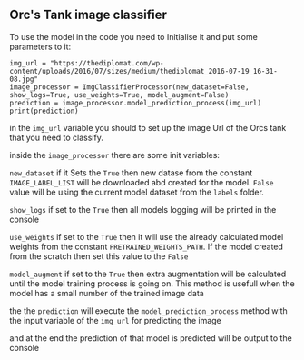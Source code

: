 ## Orc's Tank image classifier

To use the model in the code you need to Initialise it and put some parameters to it:

```
img_url = "https://thediplomat.com/wp-content/uploads/2016/07/sizes/medium/thediplomat_2016-07-19_16-31-08.jpg"
image_processor = ImgClassifierProcessor(new_dataset=False, show_logs=True, use_weights=True, model_augment=False)
prediction = image_processor.model_prediction_process(img_url)
print(prediction)
```

in the ``img_url`` variable you should to set up the image Url of the Orcs tank that you 
need to classify.

inside the ```image_processor``` there are some init variables:

``new_dataset`` if it Sets the `True` then new datase from the constant ``IMAGE_LABEL_LIST``
will be downloaded abd created for the model. ``False`` value will be using the current
model dataset from the ``labels`` folder.

``show_logs`` if set to the ``True`` then all models logging will be printed in the console

``use_weights`` if set to the ``True`` then it will use the already calculated model 
weights from the constant ```PRETRAINED_WEIGHTS_PATH```. If the model created from the 
scratch then set this value to the ``False``

```model_augment``` if set to the ``True`` then extra augmentation will be calculated 
until the model training process is going on. This method is usefull when the model 
has a small number of the trained image data

the the ```prediction``` will execute the ``model_prediction_process`` method with 
the input variable of the ``img_url`` for predicting the image

and at the end the prediction of that model is predicted will be output to the console

